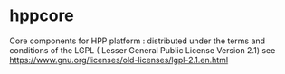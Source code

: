 # hppcore
Core components for HPP platform : distributed under the terms and conditions of the LGPL ( Lesser General Public License Version 2.1) see https://www.gnu.org/licenses/old-licenses/lgpl-2.1.en.html
